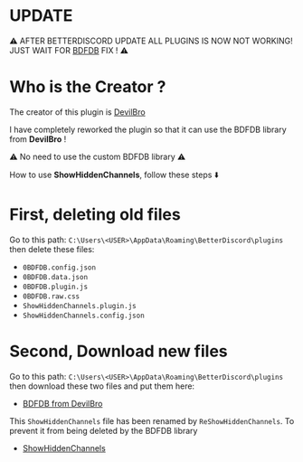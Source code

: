 # UPDATE
 :warning: AFTER BETTERDISCORD UPDATE ALL PLUGINS IS NOW NOT WORKING! JUST WAIT FOR [BDFDB](https://betterdiscord.app/plugin/BDFDB) FIX ! :warning: 

# Who is the Creator ?

The creator of this plugin is [DevilBro](https://mwittrien.github.io/)

I have completely reworked the plugin so that it can use the BDFDB library from **DevilBro** !

:warning: No need to use the custom BDFDB library :warning:

How to use **ShowHiddenChannels**, follow these steps :arrow_down:

# First, deleting old files

Go to this path:  `C:\Users\<USER>\AppData\Roaming\BetterDiscord\plugins` then delete these files:

- `0BDFDB.config.json`
- `0BDFDB.data.json`
- `0BDFDB.plugin.js`
- `0BDFDB.raw.css`
- `ShowHiddenChannels.plugin.js`
- `ShowHiddenChannels.config.json`

# Second, Download new files

Go to this path:  `C:\Users\<USER>\AppData\Roaming\BetterDiscord\plugins` then download these two files and put them here:

- [BDFDB from DevilBro](https://betterdiscord.app/plugin/BDFDB)

This `ShowHiddenChannels` file has been renamed by `ReShowHiddenChannels`. To prevent it from being deleted by the BDFDB library

- [ShowHiddenChannels](https://raw.githubusercontent.com/SeiyaGame/Discord-ShowHiddenChannels/main/ReShowHiddenChannels.plugin.js)
